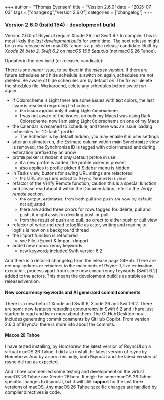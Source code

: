 +++
author = "Thomas Evensen"
title = "Version 2.6.0"
date = "2025-07-03"
tags = ["changelog","version 2.6.0"]
categories = ["changelog"]
+++

### Version 2.6.0 (build 154) - development build 

Version 2.6.0 of RsyncUI require Xcode 26 and Swift 6.2 to compile. This is most likely the *last development build* for some time. The next release might be a new release when macOS Tahoe is a public release candidate. Built by *Xcode 26 beta 2, Swift 6.2* on *macOS 15.5 Sequoia* (not macOS 26 Tahoe). 

Updates in the dev build (or releasec candidate):

There is one *minor* issue, to be fixed in the *release version*. If there are future schedules and hide schedule is switch *on* again, schedules are not deleted. Be aware of hide schedules are by default *on*. The fix will delete the shedules file. Workaround, delete any schedules before switch *on* again.

- if Colorscheme is Light there are some issues with text colors, the last issue is resolved regarding text colors
    - the issue applies only if using Light Colorscheme
    - I was not aware of the issues, on both my Macs I was using Dark Colorscheme, now I am using Light Colorscheme on one of my Macs
- the Calendar is renamed to Schedule, and there was an issue loading schedules for "Default" profile
    - The Schedule is by default hidden, you may enable it in user settings
- after an estimate run, the Estimate column within main Synchronize view is removed, the Synchronize ID is tagged with color instead and during estimation prefixed by an arrow
- profile picker is hidden if only Default profile in use
    - if a new profile is added, the profile picker is present
    - also applies to profile picker if Sidebar menu is hidden
- in Tasks view, buttons for saving URL strings are refactored
    - the URL strings are added to Rsync Parameters view
- refactor of the Verify Remote function, caution this is a special function and please read about it within the Documentation,  refer to the *Verify remote* section.
    - the output, estimates, from both pull and push are now by default not adjusted
    - there are added three colors for rows tagged for: delete, pull and push, it might assist in deciding push or pull
    - from the result of push and pull, go direct to either push or pull view
- refactor of write and read to logfile as actor, writing and reading to logfile is now on a background thread
- the Import function is refactored
    - see File->Export & Import->Import
- added new concurrency keywords
    - new keywords included Swift version 6.2

And there is a detailed changelog from the release page GitHub. There are not any updates or refactors to the main parts of RsyncUI, like estimation, execution, process apart from some new concurrency keywords (Swift 6.2) added to the actors. This means the development build is as stable as the released version. 

#### New concurrency keywords and AI generated commit comments

There is a new beta of Xcode and Swift 6, Xcode 26 and Swift 6.2. There are some new features regarding concurrency in Swift 6.2 and I have just started to read and learn more about them. The GitHub Desktop now includes generating commit comments by GitHub Copilot. From version 2.6.0 of RsyncUI there is more info about the commits. 

#### Macos 26 Tahoe

I have tested installing, by Homebrew, the latest version of RsyncUI on a virtual macOS 26 Tahoe. I did also install the latest version of rsync by Homebrew. And by a short test only, both RsyncUI and the latest version of rsync did run as expected. 

And I have commenced some testing and development on the virtual macOS 26 Tahoe and Xcode 26 beta. It might be some macOS 26 Tahoe specific changes to RsyncUI, but it will still **support**  for the last three versions of macOS. Any macOS 26 Tahoe specific changes are handled by compiler directives in code. 

